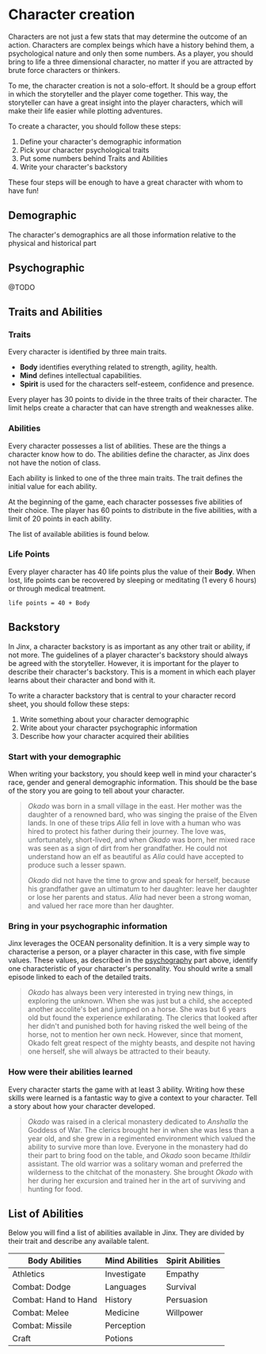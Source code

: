# Character creation

Characters are not just a few stats that may determine the outcome of an action. Characters are complex beings which have a history behind them, a psychological nature and only then some numbers. As a player, you should bring to life a three dimensional character, no matter if you are attracted by brute force characters or thinkers.

To me, the character creation is not a solo-effort. It should be a group effort in which the storyteller and the player come together. This way, the storyteller can have a great insight into the player characters, which will make their life easier while plotting adventures.

To create a character, you should follow these steps:

1. Define your character's demographic information
2. Pick your character psychological traits
3. Put some numbers behind Traits and Abilities
4. Write your character's backstory

These four steps will be enough to have a great character with whom to have fun!

## Demographic

The character's demographics are all those information relative to the physical and historical part 

## Psychographic

@TODO

## Traits and Abilities

### Traits

Every character is identified by three main traits.

- **Body** identifies everything related to strength, agility, health.
- **Mind** defines intellectual capabilities.
- **Spirit** is used for the characters self-esteem, confidence and presence.

Every player has 30 points to divide in the three traits of their character. The limit helps create a character that can have strength and weaknesses alike.

### Abilities

Every character possesses a list of abilities. These are the things a character know how to do. The abilities define the character, as Jinx does not have the notion of class.

Each ability is linked to one of the three main traits. The trait defines the initial value for each ability.

At the beginning of the game, each character possesses five abilities of their choice. The player has 60 points to distribute in the five abilities, with a limit of 20 points in each ability.

The list of available abilities is found below.

### Life Points
Every player character has 40 life points plus the value of their **Body**. When lost, life points can be recovered by sleeping or meditating (1 every 6 hours) or through medical treatment.

`life points = 40 + Body`

## Backstory

In Jinx, a character backstory is as important as any other trait or ability, if not more. The guidelines of a player character's backstory should always be agreed with the storyteller. However, it is important for the player to describe their character's backstory. This is a moment in which each player learns about their character and bond with it.

To write a character backstory that is central to your character record sheet, you should follow these steps:

1. Write something about your character demographic
2. Write about your character psychographic information
3. Describe how your character acquired their abilities

### Start with your demographic

When writing your backstory, you should keep well in mind your character's race, gender and general demographic information. This should be the base of the story you are going to tell about your character.

> *Okado* was born in a small village in the east. Her mother was the daughter of a renowned bard, who was singing the praise of the Elven lands. In one of these trips *Alia* fell in love with a human who was hired to protect his father during their journey. The love was, unfortunately, short-lived, and when *Okado* was born, her mixed race was seen as a sign of dirt from her grandfather. He could not understand how an elf as beautiful as *Alia* could have accepted to produce such a lesser spawn.
>
>*Okado* did not have the time to grow and speak for herself, because his grandfather gave an ultimatum to her daughter: leave her daughter or lose her parents and status. *Alia* had never been a strong woman, and valued her race more than her daughter.

### Bring in your psychographic information

Jinx leverages the OCEAN personality definition. It is a very simple way to characterise a person, or a player character in this case, with five simple values. These values, as described in the [psychography](#psychography) part above, identify one characteristic of your character's personality. You should write a small episode linked to each of the detailed traits.

> *Okado* has always been very interested in trying new things, in exploring the unknown. When she was just but a child, she accepted another accolite's bet and jumped on a horse. She was but 6 years old but found the experience exhilarating. The clerics that looked after her didn't and punished both for having risked the well being of the horse, not to mention her own neck. However, since that moment, Okado felt great respect of the mighty beasts, and despite not having one herself, she will always be attracted to their beauty.

### How were their abilities learned

Every character starts the game with at least 3 ability. Writing how these skills were learned is a fantastic way to give a context to your character. Tell a story about how your character developed.

> *Okado* was raised in a clerical monastery dedicated to *Anshalla* the Goddess of War. The clerics brought her in when she was less than a year old, and she grew in a regimented environment which valued the ability to survive more than love. Everyone in the monastery had do their part to bring food on the table, and *Okado* soon became *Ithildir* assistant. The old warrior was a solitary woman and preferred the wilderness to the chitchat of the monastery. She brought *Okado* with her during her excursion and trained her in the art of surviving and hunting for food.

## List of Abilities

Below you will find a list of abilities available in Jinx. They are divided by their trait and describe any available talent.

Body Abilities|Mind Abilities|Spirit Abilities
---|---|---
Athletics|Investigate|Empathy
Combat: Dodge|Languages|Survival
Combat: Hand to Hand|History|Persuasion
Combat: Melee|Medicine|Willpower
Combat: Missile|Perception|
Craft|Potions|
